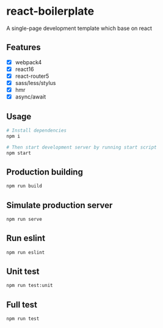 # react-boilerplate

A single-page development template which base on react

## Features

- [x] webpack4
- [x] react16
- [x] react-router5
- [x] sass/less/stylus
- [x] hmr
- [x] async/await

## Usage

```bash
# Install dependencies
npm i

# Then start development server by running start script
npm start
```

## Production building

```txt
npm run build
```

## Simulate production server

```txt
npm run serve
```

## Run eslint

```txt
npm run eslint
```

## Unit test

```txt
npm run test:unit
```

## Full test

```txt
npm run test
```
